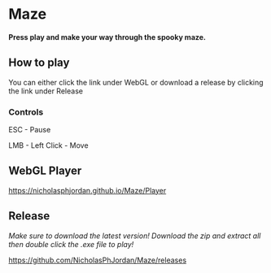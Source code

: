 # Maze

#### Press play and make your way through the spooky maze.

## How to play

You can either click the link under WebGL or download a release by clicking the link under Release

### Controls

ESC - Pause

LMB - Left Click - Move

## WebGL Player

https://nicholasphjordan.github.io/Maze/Player

## Release 

*Make sure to download the latest version! Download the zip and extract all then double click the .exe file to play!* 

https://github.com/NicholasPhJordan/Maze/releases

